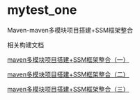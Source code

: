# mytest_one
Maven-maven多模块项目搭建+SSM框架整合

相关构建文档

[maven多模块项目搭建+SSM框架整合（一）](http://www.imooc.com/article/19789)

[maven多模块项目搭建+SSM框架整合（二）](http://www.imooc.com/article/19826)

[maven多模块项目搭建+SSM框架整合（三）](http://www.imooc.com/article/19827)
